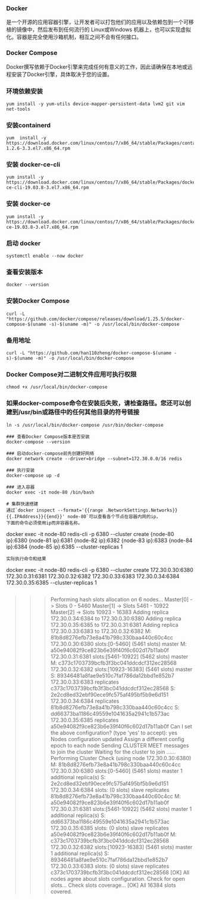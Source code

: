### Docker
是一个开源的应用容器引擎，让开发者可以打包他们的应用以及依赖包到一个可移植的镜像中，然后发布到任何流行的 Linux或Windows 机器上，也可以实现虚拟化。容器是完全使用沙箱机制，相互之间不会有任何接口。

### Docker Compose
Docker撰写依赖于Docker引擎来完成任何有意义的工作，因此请确保在本地或远程安装了Docker引擎，具体取决于您的设置。

### 环境依赖安装
```
yum install -y yum-utils device-mapper-persistent-data lvm2 git vim net-tools
```

### 安装containerd
```
yum  install -y https://download.docker.com/linux/centos/7/x86_64/stable/Packages/containerd.io-1.2.6-3.3.el7.x86_64.rpm
```

### 安装 docker-ce-cli
```
yum install -y https://download.docker.com/linux/centos/7/x86_64/stable/Packages/docker-ce-cli-19.03.8-3.el7.x86_64.rpm
```

### 安装 docker-ce
```
yum install -y https://download.docker.com/linux/centos/7/x86_64/stable/Packages/docker-ce-19.03.8-3.el7.x86_64.rpm
```

### 启动 docker
```
systemctl enable --now docker
```

### 查看安装版本
```
docker --version
```

### 安装Docker Compose
```
curl -L "https://github.com/docker/compose/releases/download/1.25.5/docker-compose-$(uname -s)-$(uname -m)" -o /usr/local/bin/docker-compose
```

### 备用地址 
```
curl -L "https://github.com/han110zheng/docker-compose-$(uname -s)-$(uname -m)" -o /usr/local/bin/docker-compose
```

### Docker Compose对二进制文件应用可执行权限
```
chmod +x /usr/local/bin/docker-compose
```

### 如果docker-compose命令在安装后失败，请检查路径。您还可以创建到/usr/bin或路径中的任何其他目录的符号链接
```
ln -s /usr/local/bin/docker-compose /usr/bin/docker-compose

### 查看Docker Compose版本是否安装
docker-compose --version

### 启动docker-compose前先创建好网络
docker network create --driver=bridge --subnet=172.30.0.0/16 redis

### 执行安装
docker-compose up -d

### 进入容器
docker exec -it node-80 /bin/bash

# 集群快速搭建
通过`docker inspect --format='{{range .NetworkSettings.Networks}}{{.IPAddress}}{{end}}' node-80`可以查看各个节点在容器内网的ip，
下面的命令必须使用ip而非容器名称。
```
docker exec -it  node-80 redis-cli -p 6380 --cluster create {node-80 ip}:6380  {node-81 ip}:6381  {node-82 ip}:6382  {node-83 ip}:6383  {node-84 ip}:6384  {node-85 ip}:6385 --cluster-replicas 1
```
实际执行命令和结果
```
docker exec -it  node-80 redis-cli -p 6380 --cluster create 172.30.0.30:6380 172.30.0.31:6381 172.30.0.32:6382 172.30.0.33:6383 172.30.0.34:6384 172.30.0.35:6385 --cluster-replicas 1
```

```
>>> Performing hash slots allocation on 6 nodes...
Master[0] -> Slots 0 - 5460
Master[1] -> Slots 5461 - 10922
Master[2] -> Slots 10923 - 16383
Adding replica 172.30.0.34:6384 to 172.30.0.30:6380
Adding replica 172.30.0.35:6385 to 172.30.0.31:6381
Adding replica 172.30.0.33:6383 to 172.30.0.32:6382
M: 81b8d8276efb73e8a41b798c330baa440c60c4cc 172.30.0.30:6380
   slots:[0-5460] (5461 slots) master
M: a50e94082f9ce823b6e39f40f6c602d17b11ab0f 172.30.0.31:6381
   slots:[5461-10922] (5462 slots) master
M: c373c1703739bcfb3f3bc041ddcdcf312ec28568 172.30.0.32:6382
   slots:[10923-16383] (5461 slots) master
S: 89346481a8fae9e510c7faf786da12bbd1e852b7 172.30.0.33:6383
   replicates c373c1703739bcfb3f3bc041ddcdcf312ec28568
S: 2e2cd8ed32ebf90ece9fc575af495bf5b9e6d151 172.30.0.34:6384
   replicates 81b8d8276efb73e8a41b798c330baa440c60c4cc
S: dd66373ba1186c49559e1041635a2941c1b573ac 172.30.0.35:6385
   replicates a50e94082f9ce823b6e39f40f6c602d17b11ab0f
Can I set the above configuration? (type 'yes' to accept): yes
>>> Nodes configuration updated
>>> Assign a different config epoch to each node
>>> Sending CLUSTER MEET messages to join the cluster
Waiting for the cluster to join
......
>>> Performing Cluster Check (using node 172.30.0.30:6380)
M: 81b8d8276efb73e8a41b798c330baa440c60c4cc 172.30.0.30:6380
   slots:[0-5460] (5461 slots) master
   1 additional replica(s)
S: 2e2cd8ed32ebf90ece9fc575af495bf5b9e6d151 172.30.0.34:6384
   slots: (0 slots) slave
   replicates 81b8d8276efb73e8a41b798c330baa440c60c4cc
M: a50e94082f9ce823b6e39f40f6c602d17b11ab0f 172.30.0.31:6381
   slots:[5461-10922] (5462 slots) master
   1 additional replica(s)
S: dd66373ba1186c49559e1041635a2941c1b573ac 172.30.0.35:6385
   slots: (0 slots) slave
   replicates a50e94082f9ce823b6e39f40f6c602d17b11ab0f
M: c373c1703739bcfb3f3bc041ddcdcf312ec28568 172.30.0.32:6382
   slots:[10923-16383] (5461 slots) master
   1 additional replica(s)
S: 89346481a8fae9e510c7faf786da12bbd1e852b7 172.30.0.33:6383
   slots: (0 slots) slave
   replicates c373c1703739bcfb3f3bc041ddcdcf312ec28568
[OK] All nodes agree about slots configuration.
>>> Check for open slots...
>>> Check slots coverage...
[OK] All 16384 slots covered.
```
